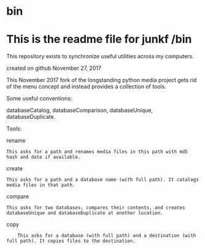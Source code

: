 # bin

# This is the readme file for junkf /bin

This repository exists to synchronize useful utilities across my computers.

created on github November 27, 2017

This November 2017 fork of the longstanding python media project gets rid of the menu concept and instead provides a collection of tools.

Some useful conventions:

databaseCatalog, databaseComparison, databaseUnique, databaseDuplicate.


Tools:

rename

	This asks for a path and renames media files in this path with md5 hash and date if available.

create

	This asks for a path and a database name (with full path). It catalogs media files in that path.

compare

	This asks for two databases, compares their contents, and creates databaseUnique and databaseDuplicate at another location.

copy

        This asks for a database (with full path) and a destination (with full path). It copies files to the destination.

